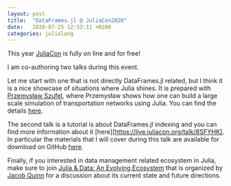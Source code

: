 ```yaml
---
layout: post
title:  "DataFrames.jl @ JuliaCon2020"
date:   2020-07-25 12:52:11 +0200
categories: julialang
---
```


This year [JuliaCon][juliacon] is fully on line and for free!

I am co-authoring two talks during this event.

Let me start with one that is not directly DataFrames.jl related, but I think it
is a nice showcase of situations where Julia shines. It is prepared with
[Przemysław Szufel][pszufe], where Przemysław shows how one can build a large
scale simulation of transportation networks using Julia. You can find the
details [here][graphs].

The second talk is a tutorial is about DataFrames.jl indexing and you can find
more information about it [here][https://live.juliacon.org/talk/8SFYHK]. In
particular the materials that I will cover during this talk are available for
download on GitHub [here][dfrepo].

Finally, if you interested in data management related ecosystem in Julia, make
sure to join [Julia & Data: An Evolving Ecosystem][bof] that is organized by
[Jacob Quinn][qj] for a discussion about its current state and future
directions.

[juliacon]: https://juliacon.org/2020/
[pszufe]: https://szufel.pl/en_aboutme.html
[graphs]: https://live.juliacon.org/talk/GX8QCX
[df]: https://live.juliacon.org/talk/8SFYHK
[dfrepo]: https://github.com/bkamins/JuliaCon2020-DataFrames-Tutorial
[bof]: https://live.juliacon.org/talk/CA3SET
[qj]: https://github.com/quinnj
